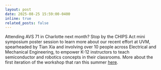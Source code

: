 ```yaml
---
layout: post
date: 2025-08-25 15:59:00-0400
inline: true
related_posts: false
---
```


Attending AVS 71 in Charlotte next month? Stop by the CHIPS Act mini symposium poster session to learn more about our recent effort at UVM, spearheaded by Tian Xia and involving over 10 people across Electrical and Mechanical Engineering, to empower K-12 instructors to teach semiconductor and robotics concepts in their classrooms. More about the first iteration of the workshop that ran this summer [here](https://sites.google.com/view/spark-vtk12/home).
